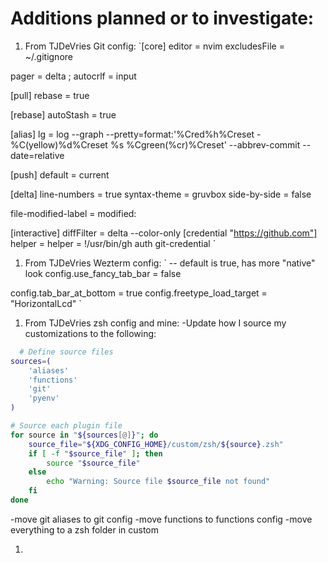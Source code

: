 # Additions planned or to investigate:

1. From TJDeVries Git config:
`[core]
  editor = nvim
	excludesFile = ~/.gitignore

  pager = delta
    ; autocrlf = input

[pull]
  rebase = true

[rebase]
  autoStash = true

[alias]
  lg = log --graph --pretty=format:'%Cred%h%Creset -%C(yellow)%d%Creset %s %Cgreen(%cr)%Creset' --abbrev-commit --date=relative

[push]
  default = current

[delta]
  line-numbers = true
  syntax-theme = gruvbox
  side-by-side = false

  file-modified-label = modified:

[interactive]
  diffFilter = delta --color-only
[credential "https://github.com"]
	helper = 
	helper = !/usr/bin/gh auth git-credential
  `
  1. From TJDeVries Wezterm config:
 `
-- default is true, has more "native" look
config.use_fancy_tab_bar = false

config.tab_bar_at_bottom = true
config.freetype_load_target = "HorizontalLcd"
`
1. From TJDeVries zsh config and mine:
  -Update how I source my customizations to the following:

```bash
  # Define source files
sources=(
    'aliases'
    'functions'
    'git'
    'pyenv'
)

# Source each plugin file
for source in "${sources[@]}"; do
    source_file="${XDG_CONFIG_HOME}/custom/zsh/${source}.zsh"
    if [ -f "$source_file" ]; then
        source "$source_file"
    else
        echo "Warning: Source file $source_file not found"
    fi
done
```
  -move git aliases to git config
  -move functions to functions config
  -move everything to a zsh folder in custom

1. 